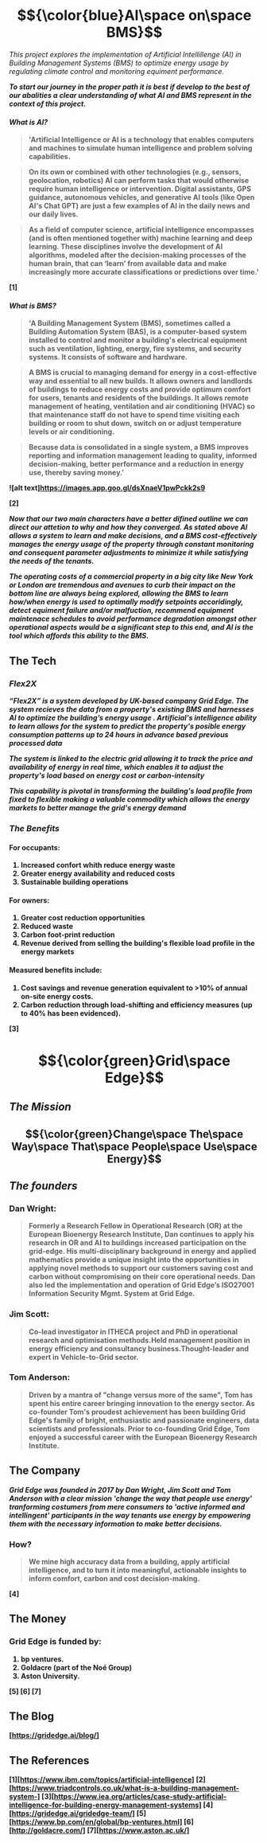 # $${\color{blue}AI\space on\space BMS}$$ 
*This project explores the implementation of Artificial Intellillenge (AI)
 in Building Management Systems (BMS) to optimize energy usage by regulating 
 climate control and monitoring equiment performance.*

<strong>*To start our journey in the proper path it is best if develop to the 
best of our abalities a clear understanding of what AI and BMS represent in the 
context of this project.*<strong>

#### *What is AI?*
>'Artificial Intelligence or AI is a technology that enables computers and 
machines to simulate human intelligence and problem solving capabilities.

>On its own or combined with other technologies (e.g., sensors, geolocation, 
robotics) AI can perform tasks that would otherwise require human intelligence 
or intervention. Digital assistants, GPS guidance, autonomous vehicles, and 
generative AI tools (like Open AI's Chat GPT) are just a few examples of AI in 
the daily news and our daily lives.

>As a field of computer science, artificial intelligence encompasses 
(and is often mentioned together with) machine learning and deep learning. 
These disciplines involve the development of AI algorithms, modeled after the 
decision-making processes of the human brain, that can ‘learn’ from available 
data and make increasingly more accurate classifications or predictions over 
time.'

[1]

#### *What is BMS?*
>'A Building Management System (BMS), sometimes called a Building Automation 
System (BAS), is a computer-based system installed to control and monitor a 
building's electrical equipment such as ventilation, lighting, energy, fire 
systems, and security systems. It consists of software and hardware.

>A BMS is crucial to managing demand for energy in a cost-effective way and 
essential to all new builds. It allows owners and landlords of buildings to 
reduce energy costs and provide optimum comfort for users, tenants and 
residents of the buildings. It allows remote management of heating, ventilation 
and air conditioning (HVAC) so that maintenance staff do not have to spend time 
visiting each building or room to shut down, switch on or adjust temperature 
levels or air conditioning.

>Because data is consolidated in a single system, a BMS improves reporting and 
information management leading to quality, informed decision-making, better 
performance and a reduction in energy use, thereby saving money.'

![alt text]https://images.app.goo.gl/dsXnaeV1pwPckk2s9

[2]

<strong>*Now that our two main characters have a better difined outline we can
direct our attetion to why and how they converged. As stated above AI allows
a system to learn and make decisions, and a BMS cost-effectively manages the 
energy usage of the property through constant monitoring and consequent 
parameter adjustments to minimize it while satisfying the needs of the 
tenants.*<strong>

<strong>*The operating costs of a commercial property in a big city like
New York or London are tremendous and avenues to curb their impact on the bottom 
line are always being explored, allowing the BMS to learn how/when energy is 
used to optimally modify setpoints accoridingly, detect equiment failure and/or
malfuction, recommend equipment maintenace schedules to avoid performance 
degradation amongst other operational aspects would be a significant step to 
this end, and AI is the tool which affords this ability to the BMS.*<strong>

## The Tech 
### *Flex2X* 
<strong>*“Flex2X” is a system developed by UK-based company Grid Edge. 
The system recieves the data from a property's existing BMS and harnesses AI
to optimize the building’s energy usage . Artificial's intelligence ability to 
learn allows for the system to predict the property's posible energy consumption
patterns up to 24 hours in advance based previous processed data*<strong>

<strong>*The system is linked to the electric grid allowing it to track the price 
and availability of energy in real time, which enables it to adjust the 
property's load based on energy cost or carbon-intensity*<strong>

<strong>*This capability is pivotal in transforming the building's load profile 
from fixed to flexible making a valuable commodity which allows the energy 
markets to better manage the grid's energy demand*<strong>

### *The Benefits*
#### For occupants: 
1. Increased confort whith reduce energy waste
2. Greater energy availability and reduced costs
3. Sustainable building operations

#### For owners:
1. Greater cost reduction opportunities
2. Reduced waste
3. Carbon foot-print reduction
4. Revenue derived from selling the building's flexible load profile 
   in the energy markets

#### Measured benefits include:
1. Cost savings and revenue generation equivalent to >10% of annual on-site 
energy costs.
2. Carbon reduction through load-shifting and efficiency measures 
(up to 40% has been evidenced).

[3]

# $${\color{green}Grid\space Edge}$$ 

## *The Mission*
## $${\color{green}Change\space The\space Way\space That\space People\space Use\space Energy}$$

## *The founders*
### Dan Wright:
>Formerly a Research Fellow in Operational Research (OR) at the European 
Bioenergy Research Institute, Dan continues to apply his research in OR and AI 
to buildings increased participation on the grid-edge. His multi-disciplinary 
background in energy and applied mathematics provide a unique insight into the 
opportunities in applying novel methods to support our customers saving cost and 
carbon without compromising on their core operational needs. Dan also led the 
implementation and operation of Grid Edge’s ISO27001 Information Security Mgmt. 
System at Grid Edge.

### Jim Scott:
>Co-lead investigator in ITHECA project and PhD in operational research and 
optimisation methods.Held management position in energy efficiency and 
consultancy business.Thought-leader and expert in Vehicle-to-Grid sector.

### Tom Anderson:
>Driven by a mantra of "change versus more of the same", Tom has spent his 
entire career bringing innovation to the energy sector. As co-founder Tom's 
proudest achievement has been building Grid Edge's family of bright, 
enthusiastic and passionate engineers, data scientists and professionals. Prior 
to co-founding Grid Edge, Tom enjoyed a successful career with the European 
Bioenergy Research Institute.


## The Company
<strong>*Grid Edge was founded in 2017 by Dan Wright, Jim Scott and 
Tom Anderson with a clear mission 'change the way that people use energy'
tranforming costumers from mere consumers to 'active informed and intellingent'
participants in the way tenants use energy by empowering them with the 
necessary information to make better decisions.*<strong>

### How?
>We mine high accuracy data from a building, apply artificial intelligence, and 
to turn it into meaningful, actionable insights to inform comfort, carbon and 
cost decision-making.

[4]


## The Money
### Grid Edge is funded by:
1. bp ventures.
2. Goldacre (part of the Noé Group) 
3. Aston University.

[5]
[6]
[7]

## The Blog
[https://gridedge.ai/blog/]


## The References

[1][https://www.ibm.com/topics/artificial-intelligence]
[2][https://www.triadcontrols.co.uk/what-is-a-building-management-system-]
[3][https://www.iea.org/articles/case-study-artificial-intelligence-for-building-energy-management-systems]
[4][https://gridedge.ai/gridedge-team/]
[5][https://www.bp.com/en/global/bp-ventures.html]
[6][http://goldacre.com/]
[7][https://www.aston.ac.uk/]


